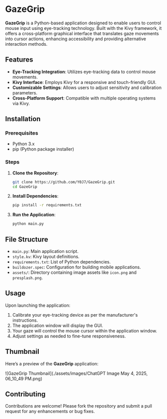 
# GazeGrip

**GazeGrip** is a Python-based application designed to enable users to control mouse input using eye-tracking technology. Built with the Kivy framework, it offers a cross-platform graphical interface that translates gaze movements into cursor actions, enhancing accessibility and providing alternative interaction methods.

## Features

- **Eye-Tracking Integration**: Utilizes eye-tracking data to control mouse movements.
- **Kivy Interface**: Employs Kivy for a responsive and touch-friendly GUI.
- **Customizable Settings**: Allows users to adjust sensitivity and calibration parameters.
- **Cross-Platform Support**: Compatible with multiple operating systems via Kivy.

## Installation

### Prerequisites

- Python 3.x
- pip (Python package installer)

### Steps

1. **Clone the Repository**:
   ```bash
   git clone https://github.com/Y0J7/GazeGrip.git
   cd GazeGrip
   ```

2. **Install Dependencies**:
   ```bash
   pip install -r requirements.txt
   ```

3. **Run the Application**:
   ```bash
   python main.py
   ```

## File Structure

- `main.py`: Main application script.
- `style.kv`: Kivy layout definitions.
- `requirements.txt`: List of Python dependencies.
- `buildozer.spec`: Configuration for building mobile applications.
- `assets/`: Directory containing image assets like `icon.png` and `presplash.png`.

## Usage

Upon launching the application:

1. Calibrate your eye-tracking device as per the manufacturer's instructions.
2. The application window will display the GUI.
3. Your gaze will control the mouse cursor within the application window.
4. Adjust settings as needed to fine-tune responsiveness.

## Thumbnail

Here’s a preview of the **GazeGrip** application:

![GazeGrip Thumbnail](./assets/images/ChatGPT Image May 4, 2025, 06_10_49 PM.png)

## Contributing

Contributions are welcome! Please fork the repository and submit a pull request for any enhancements or bug fixes.
